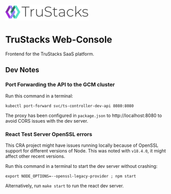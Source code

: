 ![TruStacks logo](https://raw.githubusercontent.com/TruStacks/web-console/main/src/assets/trustacks.svg)

# TruStacks Web-Console

Frontend for the TruStacks SaaS platform.

## Dev Notes

### Port Forwarding the API to the GCM cluster

Run this command in a terminal:
```
kubectl port-forward svc/ts-controller-dev-api 8080:8080
```

The proxy has been configured in `package.json` to http://localhost:8080 to avoid CORS issues with the dev server.

### React Test Server OpenSSL errors

This CRA project might have issues running locally because of OpenSSL support for different versions of Node. This was noted with `v18.4.0`, it might affect other recent versions.

Run this command in a terminal to start the dev server without crashing:
```
export NODE_OPTIONS=--openssl-legacy-provider ; npm start
```

Alternatively, run `make start` to run the react dev server.
